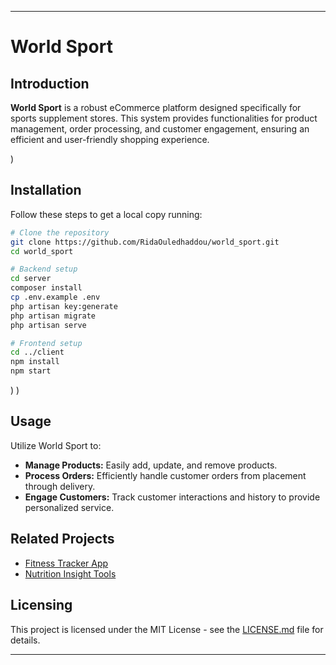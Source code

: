 

---

# World Sport

## Introduction
**World Sport** is a robust eCommerce platform designed specifically for sports supplement stores. 
This system provides functionalities for product management, order processing, and customer engagement, ensuring an efficient and user-friendly shopping experience.



)

## Installation
Follow these steps to get a local copy running:

```bash
# Clone the repository
git clone https://github.com/RidaOuledhaddou/world_sport.git
cd world_sport

# Backend setup
cd server
composer install
cp .env.example .env
php artisan key:generate
php artisan migrate
php artisan serve

# Frontend setup
cd ../client
npm install
npm start
```

)
)
## Usage
Utilize World Sport to:
- **Manage Products:** Easily add, update, and remove products.
- **Process Orders:** Efficiently handle customer orders from placement through delivery.
- **Engage Customers:** Track customer interactions and history to provide personalized service.

## Related Projects
- [Fitness Tracker App](#)
- [Nutrition Insight Tools](#)

## Licensing
This project is licensed under the MIT License - see the [LICENSE.md](nothing) file for details.

---



